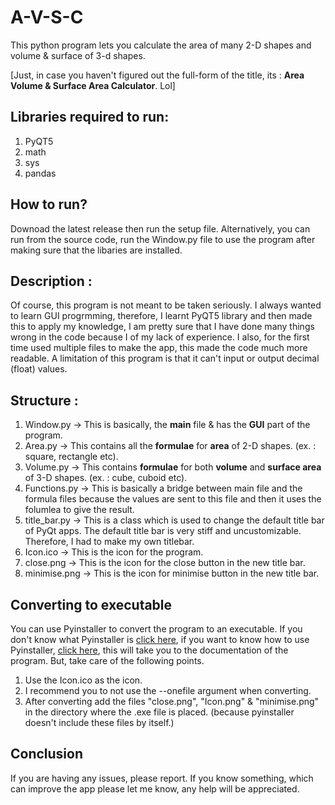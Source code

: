 # A-V-S-C
This python program lets you calculate the area of many 2-D shapes and volume &amp; surface of 3-d shapes.

[Just, in case you haven't figured out the full-form of the title, its : **Area Volume &amp; Surface Area Calculator**. Lol]

<h2>Libraries required to run:</h2>

1. PyQT5 
2. math
3. sys
4. pandas

<h2>How to run?</h2>

Downoad the latest release then run the setup file.
Alternatively, you can run from the source code, run the Window.py file to use the program after making sure that the libaries are installed.

<h2>Description :</h2> 

Of course, this program is not meant to be taken seriously. I always wanted to learn GUI progrmming, therefore, I learnt PyQT5 library and then made this to apply my knowledge, I am pretty sure that I have done many things wrong in the code because I of my lack of experience. I also, for the first time used multiple files to make the app, this made the code much more readable. A limitation of this program is that it can't input or output decimal (float) values. 

<h2>Structure :</h2>

1. Window.py  ->  This is basically, the **main** file &amp; has the **GUI** part of the program. 
2. Area.py    ->  This contains all the **formulae** for **area** of 2-D shapes. (ex. : square, rectangle etc).
3. Volume.py  ->  This contains **formulae** for both **volume** and **surface area** of 3-D shapes. (ex. : cube, cuboid etc).
4. Functions.py -> This is basically a bridge between main file and the formula files because the values are sent to this file and then it uses the folumlea to give the result. 
5. title_bar.py -> This is a class which is used to change the default title bar of PyQt apps. The default title bar is very stiff and uncustomizable. Therefore, I had to make my own titlebar.
6. Icon.ico -> This is the icon for the program. 
7. close.png -> This is the icon for the close button in the new title bar.
8. minimise.png -> This is the icon for minimise button in the new title bar. 

<h2>Converting to executable</h2>

 You can use Pyinstaller to convert the program to an executable. If you don't know what Pyinstaller is [click here](https://pypi.org/project/pyinstaller/), if you want to know how to use Pyinstaller, [click here](https://pyinstaller.readthedocs.io/en/stable/usage.html), this will take you to the documentation of the program. But, take care of the following points. 

1. Use the Icon.ico as the icon.
2. I recommend you to not use the --onefile argument when converting.
3. After converting add the files "close.png", "Icon.png" & "minimise.png" in the directory where the .exe file is placed. (because pyinstaller doesn't include these files by itself.) 

<h2>Conclusion</h2>

If you are having any issues, please report. If you know something, which can improve the app please let me know, any help will be appreciated.
